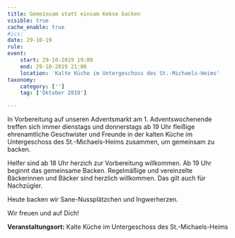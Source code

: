 ```yaml
---
title: Gemeinsam statt einsam Kekse backen
visible: true
cache_enable: true
#ics: 
date: 29-10-19
rule: 
event:
	start: 29-10-2019 19:00
	end: 29-10-2019 21:00
	location: 'Kalte Küche im Untergeschoss des St.-Michaels-Heims'
taxonomy:
	category: ['']
	tag: ['Oktober 2019']

---
```

In Vorbereitung auf unseren Adventsmarkt am 1. Adventswochenende treffen sich immer dienstags und donnerstags ab 19 Uhr fleißige ehrenamtliche Geschwister und Freunde in der kalten Küche im Untergeschoss des St.-Michaels-Heims zusammen, um gemeinsam zu backen.

Helfer sind ab 18 Uhr herzich zur Vorbereitung willkommen. Ab 19 Uhr beginnt das gemeinsame Backen. Regelmäßige und vereinzelte Bäckerinnen und Bäcker sind herzlich willkommen. Das gilt auch für Nachzügler.

Heute backen wir Sane-Nussplätzchen und Ingwerherzen.

Wir freuen und auf Dich!


**Veranstaltungsort:** Kalte Küche im Untergeschoss des St.-Michaels-Heims

